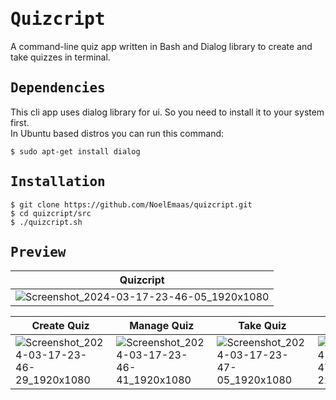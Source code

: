 <h1>
  <samp>Quizcript</samp>
</h1>

A command-line quiz app written in Bash and Dialog library to create and take quizzes in terminal.

<h2>
  <samp>Dependencies</samp>
</h2>

This cli app uses dialog library for ui. So you need to install it to your system first.  
In Ubuntu based distros you can run this command:  
```
$ sudo apt-get install dialog
```

<h2>
  <samp>Installation</samp>
</h2>

```
$ git clone https://github.com/NoelEmaas/quizcript.git
$ cd quizcript/src
$ ./quizcript.sh
```


<h2>
  <samp>Preview</samp>
</h2>

|Quizcript|
|----------|
|![Screenshot_2024-03-17-23-46-05_1920x1080](https://github.com/NoelEmaas/quizcript/assets/90034393/e43fb339-3533-477b-ad0b-307fa8c6adc7)|

|Create Quiz|Manage Quiz|Take Quiz|Add Questions|
|--|--|--|--|
|![Screenshot_2024-03-17-23-46-29_1920x1080](https://github.com/NoelEmaas/quizcript/assets/90034393/bfabdd72-3955-40ae-b930-1cd249a2d69c)|![Screenshot_2024-03-17-23-46-41_1920x1080](https://github.com/NoelEmaas/quizcript/assets/90034393/d2b50ab5-357e-4986-bfba-93c528bf7419)|![Screenshot_2024-03-17-23-47-05_1920x1080](https://github.com/NoelEmaas/quizcript/assets/90034393/1e8bd58d-6bbe-4134-9e6b-87fbd69a1793)|![Screenshot_2024-03-17-23-47-22_1920x1080](https://github.com/NoelEmaas/quizcript/assets/90034393/a32d7bf6-8d6f-4122-8dbc-4b46c7bf4870)|




